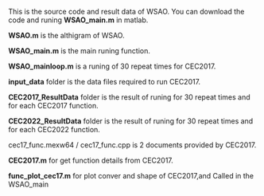 This is the source code and result data of WSAO.
You can download the code and runing  **WSAO_main.m** in matlab.

**WSAO.m** is the althigram of WSAO.

**WSAO_main.m** is the main runing function.

**WSAO_mainloop.m** is a runing of 30 repeat times for CEC2017.

**input_data** folder is the data files required to run CEC2017.

**CEC2017_ResultData** folder is the result of runing for 30 repeat times and for each CEC2017 function.

**CEC2022_ResultData** folder is the result of runing for 30 repeat times and for each CEC2022 function.

cec17_func.mexw64 / cec17_func.cpp  is 2 documents provided by CEC2017.

**CEC2017.m** for get function details from CEC2017.

**func_plot_cec17.m** for plot conver and shape of CEC2017,and Called in the WSAO_main
